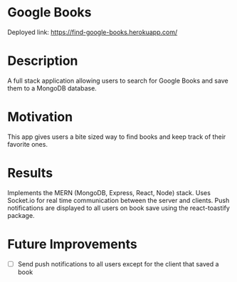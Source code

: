 # Google Books

Deployed link: https://find-google-books.herokuapp.com/

# Description 
A full stack application allowing users to search for Google Books and save them to a MongoDB database. 

# Motivation
This app gives users a bite sized way to find books and keep track of their favorite ones.

# Results
Implements the MERN (MongoDB, Express, React, Node) stack. Uses Socket.io for real time communication between the server and clients. Push notifications are displayed to all users on book save using the react-toastify package.

# Future Improvements
- [ ] Send push notifications to all users except for the client that saved a book